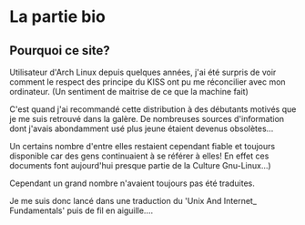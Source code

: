 # La partie bio


## Pourquoi ce site? 

Utilisateur d'Arch Linux depuis quelques années, j'ai été surpris de voir comment le respect des principe du KISS ont pu me réconcilier avec mon ordinateur. (Un sentiment de maitrise de ce que la machine fait)

C'est quand j'ai recommandé cette distribution à des débutants motivés que je me suis retrouvé dans la galère. De nombreuses sources d'information dont j'avais abondamment usé plus jeune étaient devenus obsolètes...

Un certains nombre d'entre elles restaient cependant fiable et toujours disponible car des gens continuaient à se référer à elles! En effet ces documents font aujourd'hui presque partie de la Culture Gnu-Linux...)

Cependant un grand nombre n'avaient toujours pas été traduites.

Je me suis donc lancé dans une traduction du 'Unix And Internet_ Fundamentals' puis de fil en aiguille....
